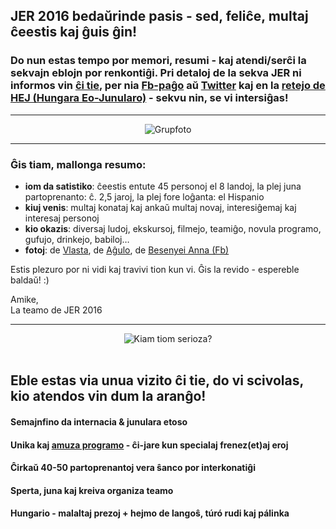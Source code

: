 <!--
.. title: 1-3a de aprilo – Dinnyés
.. slug: index
.. date: 2016-04-09 16:49:17 UTC+01:00
.. tags:
.. category:
.. link:
.. description:
.. type: text
-->

## **JER 2016** bedaŭrinde pasis - sed, feliĉe, multaj ĉeestis kaj ĝuis ĝin!

### Do nun estas tempo por memori, resumi - kaj atendi/serĉi la sekvajn eblojn por renkontiĝi. Pri detaloj de la sekva JER ni informos vin [ĉi tie](http://jer.hu), per nia [Fb-paĝo](https://www.facebook.com/Hungara-Esperanto-Junularo-163376323708970/) aŭ [Twitter](http://twitter.com/IJSenHungario) kaj en la [retejo de HEJ (Hungara Eo-Junularo)](http://www.esperanto-junularo.hu/) - sekvu nin, se vi intersiĝas!

---

<div class="center" style="text-align:center">
    <img alt="Grupfoto" src="/img/JER2016-grupfoto.jpg">
</div>

---

### Ĝis tiam, mallonga resumo:

- **iom da satistiko**: ĉeestis entute 45 personoj el 8 landoj, la plej juna partoprenanto: ĉ. 2,5 jaroj, la plej fore loĝanta: el Hispanio
- **kiuj venis**: multaj konataj kaj ankaŭ multaj novaj, interesiĝemaj kaj interesaj personoj
- **kio okazis**: diversaj ludoj, ekskursoj, filmejo, teamiĝo, novula programo, gufujo, drinkejo, babiloj…
- **fotoj**: de [Vlasta](http://dyktatorka.rajce.idnes.cz/JER_2016), de [Aĝulo](https://onedrive.live.com/redir?resid=3A768F8242093D2D!43665&authkey=!ALgKoSgkkrr7ICQ&ithint=file%2czip), de [Besenyei Anna (Fb)](https://www.facebook.com/esperanna/media_set?set=a.10209597778167806.1428746453&type=3)

Estis plezuro por ni vidi kaj travivi tion kun vi. Ĝis la revido - espereble baldaŭ! :)

Amike,  
La teamo de JER 2016

----

<div class="center" style="text-align:center">
    <img alt="Kiam tiom serioza?" src="/img/kial_tiom_serioza.jpg">
</div>
<br>

## Eble estas via unua vizito ĉi tie, do vi scivolas, kio atendos vin dum la aranĝo!

#### <i class="fa fa-star"></i> Semajnfino da internacia & junulara etoso
#### <i class="fa fa-random"></i> Unika kaj [amuza programo](/programo) - ĉi-jare kun specialaj frenez(et)aj eroj
#### <i class="fa fa-comments"></i> Ĉirkaŭ 40-50 partoprenantoj <i class="fa fa-long-arrow-right"></i> vera ŝanco por interkonatiĝi
#### <i class="fa fa-heartbeat"></i> Sperta, juna kaj kreiva organiza teamo
#### <i class="fa fa-fire"></i> Hungario - malaltaj prezoj + hejmo de langoŝ, túró rudi kaj pálinka
